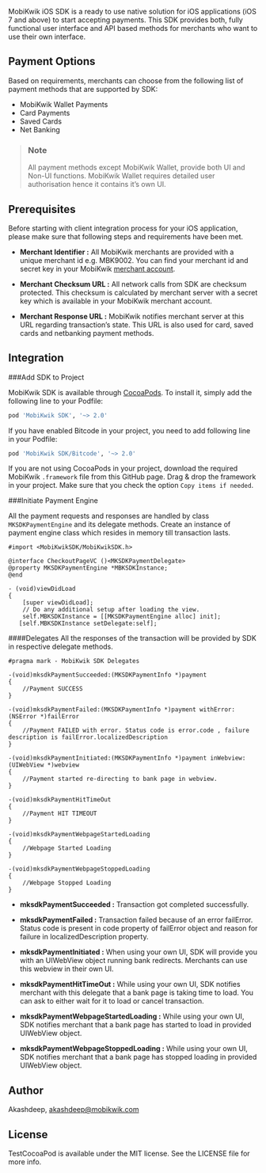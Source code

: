 MobiKwik iOS SDK is a ready to use native solution for iOS applications (iOS 7 and above) to start accepting payments. This SDK provides both, fully functional user interface and API based methods for merchants who want to use their own interface.


## Payment Options
Based on requirements, merchants can choose from the following list of payment methods that are supported by SDK:
- MobiKwik Wallet Payments
- Card Payments
- Saved Cards
- Net Banking

>### Note
> All payment methods except MobiKwik Wallet, provide both UI and Non-UI functions. MobiKwik Wallet requires detailed user authorisation hence it contains it’s own UI.


## Prerequisites
Before starting with client integration process for your iOS application, please make sure that following steps and requirements have been met.
- **Merchant Identifier :** All MobiKwik merchants are provided with a unique merchant id e.g. MBK9002. You can find your merchant id and secret key in your MobiKwik [merchant account](https://wallet.mobikwik.com).
 
- **Merchant Checksum URL :** All network calls from SDK are checksum protected. This checksum is calculated by merchant server with a secret key which is available in your MobiKwik merchant account.

- **Merchant Response URL :** MobiKwik notifies merchant server at this URL regarding transaction’s state. This URL is also used for card, saved cards and netbanking payment methods.


## Integration

###Add SDK to Project

MobiKwik SDK is available through [CocoaPods](http://cocoapods.org). To install
it, simply add the following line to your Podfile:

```ruby
pod 'MobiKwik SDK', '~> 2.0'
```

If you have enabled Bitcode in your project, you need to add following line in your Podfile:

```ruby
pod 'MobiKwik SDK/Bitcode', '~> 2.0'
```

If you are not using CocoaPods in your project, download the required MobiKwik `.framework` file from this GitHub page. Drag & drop the framework in your project. Make sure that you check the option `Copy items if needed`.

###Initiate Payment Engine

All the payment requests and responses are handled by class `MKSDKPaymentEngine` and its delegate methods. Create an instance of payment engine class which resides in memory till transaction lasts.

```obj-c
#import <MobiKwikSDK/MobiKwikSDK.h>

@interface CheckoutPageVC ()<MKSDKPaymentDelegate>
@property MKSDKPaymentEngine *MBKSDKInstance;
@end

- (void)viewDidLoad
{
    [super viewDidLoad];
    // Do any additional setup after loading the view.
    self.MBKSDKInstance = [[MKSDKPaymentEngine alloc] init];
   [self.MBKSDKInstance setDelegate:self];
```

####Delegates
All the responses of the transaction will be provided by SDK in respective delegate methods.
```obj-c
#pragma mark - MobiKwik SDK Delegates

-(void)mksdkPaymentSucceeded:(MKSDKPaymentInfo *)payment
{
    //Payment SUCCESS
}

-(void)mksdkPaymentFailed:(MKSDKPaymentInfo *)payment withError:(NSError *)failError
{
    //Payment FAILED with error. Status code is error.code , failure description is failError.localizedDescription
}

-(void)mksdkPaymentInitiated:(MKSDKPaymentInfo *)payment inWebview:(UIWebView *)webview
{
    //Payment started re-directing to bank page in webview.
}

-(void)mksdkPaymentHitTimeOut
{
    //Payment HIT TIMEOUT
}

-(void)mksdkPaymentWebpageStartedLoading
{
    //Webpage Started Loading
}

-(void)mksdkPaymentWebpageStoppedLoading
{
    //Webpage Stopped Loading
}

```

 - **mksdkPaymentSucceeded :** Transaction got completed successfully.

 - **mksdkPaymentFailed :** Transaction failed because of an error failError. Status code is present in code property of failError object and reason for failure in localizedDescription property.
 
 - **mksdkPaymentInitiated :** When using your own UI, SDK will provide you with an UIWebView object running bank redirects. Merchants can use this webview in their own UI.
 
 - **mksdkPaymentHitTimeOut :** While using your own UI, SDK notifies merchant with this delegate that a bank page is taking time to load. You can ask to either wait for it to load or cancel transaction.
 
 - **mksdkPaymentWebpageStartedLoading :** While using your own UI, SDK notifies merchant that a bank page has started to load in provided UIWebView object.
 
 - **mksdkPaymentWebpageStoppedLoading :** While using your own UI, SDK notifies merchant that a bank page has stopped loading in provided UIWebView object.



## Author

Akashdeep, akashdeep@mobikwik.com

## License

TestCocoaPod is available under the MIT license. See the LICENSE file for more info.
